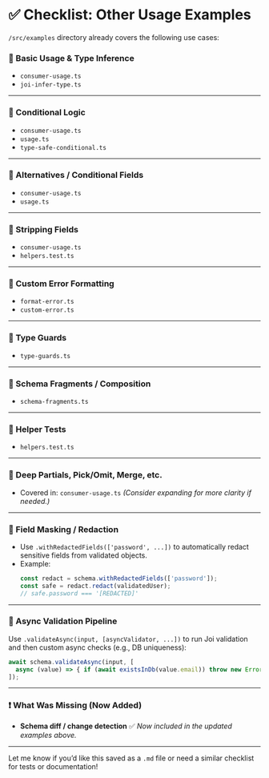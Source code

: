 # ✅ Checklist: Other Usage Examples

`/src/examples` directory already covers the following use cases:

### 🔹 Basic Usage & Type Inference

* `consumer-usage.ts`
* `joi-infer-type.ts`

---

### 🔹 Conditional Logic

* `consumer-usage.ts`
* `usage.ts`
* `type-safe-conditional.ts`

---

### 🔹 Alternatives / Conditional Fields

* `consumer-usage.ts`
* `usage.ts`

---

### 🔹 Stripping Fields

* `consumer-usage.ts`
* `helpers.test.ts`

---

### 🔹 Custom Error Formatting

* `format-error.ts`
* `custom-error.ts`

---

### 🔹 Type Guards

* `type-guards.ts`

---

### 🔹 Schema Fragments / Composition

* `schema-fragments.ts`

---

### 🔹 Helper Tests

* `helpers.test.ts`

---

### 🔹 Deep Partials, Pick/Omit, Merge, etc.

* Covered in: `consumer-usage.ts`
  *(Consider expanding for more clarity if needed.)*

---

### 🔹 Field Masking / Redaction

* Use `.withRedactedFields(['password', ...])` to automatically redact sensitive fields from validated objects.
* Example:
  ```typescript
  const redact = schema.withRedactedFields(['password']);
  const safe = redact.redact(validatedUser);
  // safe.password === '[REDACTED]'
  ```

---

### 🔹 Async Validation Pipeline

Use `.validateAsync(input, [asyncValidator, ...])` to run Joi validation and then custom async checks (e.g., DB uniqueness):

```typescript
await schema.validateAsync(input, [
  async (value) => { if (await existsInDb(value.email)) throw new Error('Email taken'); }
]);
```

---

### ❗ What Was Missing (Now Added)

* **Schema diff / change detection**
  ✅ *Now included in the updated examples above.*

---

Let me know if you’d like this saved as a `.md` file or need a similar checklist for tests or documentation!
